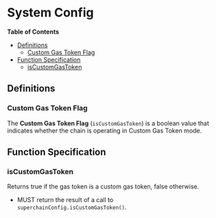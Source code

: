 # System Config

<!-- START doctoc generated TOC please keep comment here to allow auto update -->
<!-- DON'T EDIT THIS SECTION, INSTEAD RE-RUN doctoc TO UPDATE -->
**Table of Contents**

- [Definitions](#definitions)
  - [Custom Gas Token Flag](#custom-gas-token-flag)
- [Function Specification](#function-specification)
  - [isCustomGasToken](#iscustomgastoken)

<!-- END doctoc generated TOC please keep comment here to allow auto update -->

## Definitions

### Custom Gas Token Flag

The **Custom Gas Token Flag** (`isCustomGasToken`) is a boolean value that indicates
whether the chain is operating in Custom Gas Token mode.

## Function Specification

### isCustomGasToken

Returns true if the gas token is a custom gas token, false otherwise.

- MUST return the result of a call to `superchainConfig.isCustomGasToken()`.

